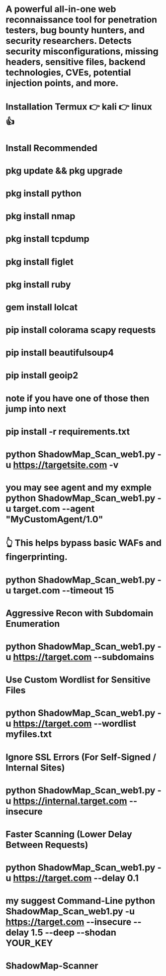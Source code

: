 # A powerful all-in-one web reconnaissance tool for penetration testers, bug bounty hunters, and security researchers. Detects security misconfigurations, missing headers, sensitive files, backend technologies, CVEs, potential injection points, and more.


# Installation Termux 👉 kali 👉 linux 👍


# Install Recommended

# pkg update && pkg upgrade
# pkg install python
# pkg install nmap
# pkg install tcpdump
# pkg install figlet
# pkg install ruby
# gem install lolcat
# pip install colorama scapy requests
# pip install beautifulsoup4
# pip install geoip2

# note if you have one of those then jump into next 

# pip install -r requirements.txt



# python ShadowMap_Scan_web1.py  -u https://targetsite.com -v

# you may see agent and my exmple python ShadowMap_Scan_web1.py -u target.com --agent "MyCustomAgent/1.0"

# 👆 This helps bypass basic WAFs and fingerprinting.

# python ShadowMap_Scan_web1.py -u target.com --timeout 15
 
# Aggressive Recon with Subdomain Enumeration

# python ShadowMap_Scan_web1.py -u https://target.com --subdomains

# Use Custom Wordlist for Sensitive Files 

# python ShadowMap_Scan_web1.py -u https://target.com --wordlist myfiles.txt

# Ignore SSL Errors (For Self-Signed / Internal Sites) 

# python ShadowMap_Scan_web1.py -u https://internal.target.com --insecure

# Faster Scanning (Lower Delay Between Requests)

# python ShadowMap_Scan_web1.py -u https://target.com --delay 0.1


 
# my suggest Command-Line python ShadowMap_Scan_web1.py -u https://target.com --insecure --delay 1.5 --deep --shodan YOUR_KEY
# ShadowMap-Scanner
